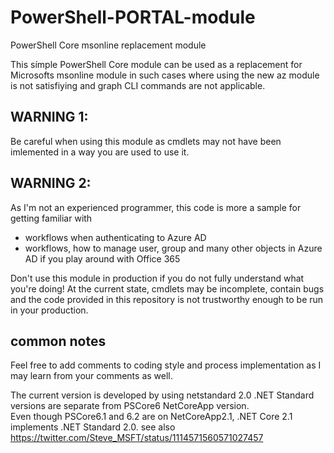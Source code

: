 # PowerShell-PORTAL-module
PowerShell Core msonline replacement module

This símple PowerShell Core module can be used as a replacement for Microsofts msonline module in such cases where using the new az module is not satisfiying and graph CLI commands are not applicable. 

## WARNING 1: 
Be careful when using this module as cmdlets may not have been imlemented in a way you are used to use it. 

## WARNING 2: 
As I'm not an experienced programmer, this code is more a sample for getting familiar with 
* workflows when authenticating to Azure AD
* workflows, how to manage user, group and many other objects in Azure AD if you play around with Office 365

Don't use this module in production if you do not fully understand what you're doing! At the current state, cmdlets may be incomplete, contain bugs and the code provided in this repository is not trustworthy enough to be run in your production. 

## common notes
Feel free to add comments to  coding style and process implementation as I may learn from your comments as well.

The current version is developed by using netstandard 2.0 .NET Standard versions are separate from PSCore6 NetCoreApp version.  
Even though PSCore6.1 and 6.2 are on NetCoreApp2.1, .NET Core 2.1 implements .NET Standard 2.0. 
see also https://twitter.com/Steve_MSFT/status/1114571560571027457

